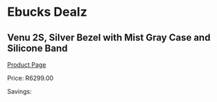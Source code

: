 
# Ebucks Dealz
## Venu 2S, Silver Bezel with Mist Gray Case and Silicone Band
[Product Page](https://www.ebucks.com/web/shop/productSelected.do?prodId=1196060996&catId=872270976)

Price: R6299.00

Savings: 


	